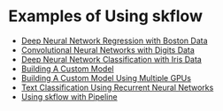 Examples of Using skflow
========================
* [Deep Neural Network Regression with Boston Data](boston.py)
* [Convolutional Neural Networks with Digits Data](digits.py)
* [Deep Neural Network Classification with Iris Data](iris.py)
* [Building A Custom Model](iris_custom_model.py)
* [Building A Custom Model Using Multiple GPUs](multiple_gpu.py)
* [Text Classification Using Recurrent Neural Networks](text_classification.py)
* [Using skflow with Pipeline](with_pipeline.py)
